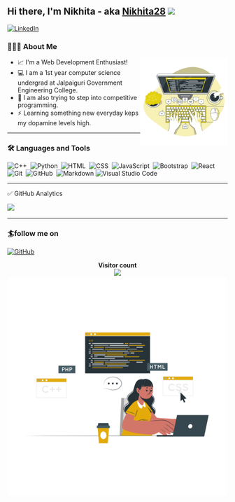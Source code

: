 ## Hi there, I'm Nikhita - aka [Nikhita28][github] <img src="https://raw.githubusercontent.com/iampavangandhi/iampavangandhi/master/gifs/Hi.gif" width="30px"></h2>

[![LinkedIn](https://img.shields.io/badge/linkedin-%230077B5.svg?&style=for-the-badge&logo=linkedin&logoColor=white)](https://www.linkedin.com/in/nikhita28/)
### 👨🏻‍💻 About Me

<img align='right' src='https://github.com/nikhita28/nikhita28/blob/main/assets/code.png?raw=true' width='200' height='200'>

- 📈 I'm a Web Development Enthusiast!
- 💻 I am a 1st year computer science undergrad at Jalpaiguri Government Engineering College.
- 🌱 I am also trying to step into competitive programming.
- ⚡ Learning something new everyday keps my dopamine levels high.

---

### 🛠 Languages and Tools

![C++](https://img.shields.io/badge/-C++-333333?style=flat&logo=C%2B%2B&logoColor=00599C)&nbsp;
![Python](https://img.shields.io/badge/-Python-333333?style=flat&logo=python)&nbsp;
![HTML](https://img.shields.io/badge/-HTML-333333?style=flat&logo=HTML5)&nbsp;
![CSS](https://img.shields.io/badge/-CSS-333333?style=flat&logo=CSS3&logoColor=1572B6)&nbsp;
![JavaScript](https://img.shields.io/badge/-Javascript-333333?style=flat&logo=javascript)&nbsp;
![Bootstrap](https://img.shields.io/badge/-Bootstrap-333333?style=flat&logo=Bootstrap)&nbsp;
![React](https://img.shields.io/badge/-React-333333?style=flat&logo=Reacty)&nbsp;
![Git](https://img.shields.io/badge/-Git-333333?style=flat&logo=git)&nbsp;
![GitHub](https://img.shields.io/badge/-GitHub-333333?style=flat&logo=github)&nbsp;
![Markdown](https://img.shields.io/badge/-Markdown-333333?style=flat&logo=markdown)
![Visual Studio Code](https://img.shields.io/badge/-VScode-333333?style=flat&logo=visual-studio-code&logoColor=007ACC)&nbsp;

---

<summary>✅ GitHub Analytics</summary>
<p align="left">
<a href="https://github.com/nikhita28">
  <img height="160em" src="https://github-readme-stats-git-master-manojuppala.vercel.app/api?username=Nikhita28&&show_icons=true&title_color=56db67&icon_color=3DEA6F&text_color=f2c744&bg_color=000000" />
</a>
</p>



<!--START_SECTION:activity-->

<!--END_SECTION:activity-->


---

### 🏄follow me on

[![GitHub](https://img.shields.io/badge/github-%23100000.svg?&style=for-the-badge&logo=github&logoColor=white)](https://github.com/Nikhita28)


<p align="center"> 
  <b>Visitor count</b><br>
  <img src="https://profile-counter.glitch.me/nikhita28/count.svg" />
  </br>
      <img align="center" alt="img" src="https://github.com/nikhita28/nikhita28/blob/main/assets/image.png?raw=true" width="500" height="500" />
</p>

[github]: https://github.com/nikhita28
[linkedin]: https://www.linkedin.com/in/nikhita28/


